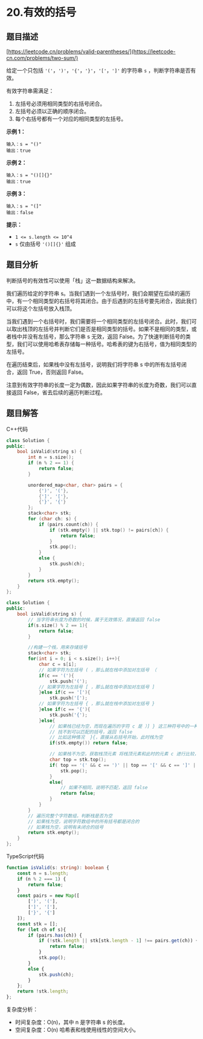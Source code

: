 # 20.有效的括号

## 题目描述 

[https://leetcode.cn/problems/valid-parentheses/](https://leetcode-cn.com/problems/two-sum/)

给定一个只包括 `'('`，`')'`，`'{'`，`'}'`，`'['`，`']'` 的字符串 `s` ，判断字符串是否有效。

有效字符串需满足：

1. 左括号必须用相同类型的右括号闭合。
2. 左括号必须以正确的顺序闭合。
3. 每个右括号都有一个对应的相同类型的左括号。

**示例 1：**

```
输入：s = "()"
输出：true
```

**示例 2：**

```
输入：s = "()[]{}"
输出：true
```

**示例 3：**

```
输入：s = "(]"
输出：false
```

**提示：**

- `1 <= s.length <= 10^4`
- `s` 仅由括号 `'()[]{}'` 组成



## 题目分析

判断括号的有效性可以使用「栈」这一数据结构来解决。

我们遍历给定的字符串 s。当我们遇到一个左括号时，我们会期望在后续的遍历中，有一个相同类型的右括号将其闭合。由于后遇到的左括号要先闭合，因此我们可以将这个左括号放入栈顶。

当我们遇到一个右括号时，我们需要将一个相同类型的左括号闭合。此时，我们可以取出栈顶的左括号并判断它们是否是相同类型的括号。如果不是相同的类型，或者栈中并没有左括号，那么字符串 s 无效，返回 False。为了快速判断括号的类型，我们可以使用哈希表存储每一种括号。哈希表的键为右括号，值为相同类型的左括号。

在遍历结束后，如果栈中没有左括号，说明我们将字符串 s 中的所有左括号闭合，返回 True，否则返回 False。

注意到有效字符串的长度一定为偶数，因此如果字符串的长度为奇数，我们可以直接返回 False，省去后续的遍历判断过程。

## 题目解答

C++代码

```c++
class Solution {
public:
    bool isValid(string s) {
        int n = s.size();
        if (n % 2 == 1) {
            return false;
        }

        unordered_map<char, char> pairs = {
            {')', '('},
            {']', '['},
            {'}', '{'}
        };
        stack<char> stk;
        for (char ch: s) {
            if (pairs.count(ch)) {
                if (stk.empty() || stk.top() != pairs[ch]) {
                    return false;
                }
                stk.pop();
            }
            else {
                stk.push(ch);
            }
        }
        return stk.empty();
    }
};
```



```c++
class Solution {
public:
    bool isValid(string s) {
        // 当字符串长度为奇数的时候，属于无效情况，直接返回 false
        if(s.size() % 2 == 1){
            return false;
        }

        //构建一个栈，用来存储括号
        stack<char> stk;
        for(int i = 0; i < s.size(); i++){
            char c = s[i];
            // 如果字符为左括号 ( ，那么就在栈中添加对左括号 （
            if(c == '('){
                stk.push('(');
            // 如果字符为左括号 [ ，那么就在栈中添加对左括号 ]
            }else if(c == '['){
                stk.push('[');
            // 如果字符为左括号 { ，那么就在栈中添加对左括号 }
            }else if(c == '{'){
                stk.push('{');
            }else{
                // 如果栈已经为空，而现在遍历的字符 c 是 ）] } 这三种符号中的一种
                // 找不到可以匹配的括号，返回 false
                // 比如这种情况  }{，直接从右括号开始，此时栈为空
                if(stk.empty()) return false;

                // 如果栈不为空，获取栈顶元素 将栈顶元素和此时的元素 c 进行比较，如果相同，则将栈顶元素移除
                char top = stk.top();
                if( top == '(' && c == ')' || top == '[' && c == ']' || top == '{' && c == '}' ){
                    stk.pop();
                }
                else{
                    // 如果不相同，说明不匹配，返回 false
                    return false;
                }
            }
        }
        // 遍历完整个字符数组，判断栈是否为空
        // 如果栈为空，说明字符数组中的所有括号都是闭合的
        // 如果栈为空，说明有未闭合的括号
        return stk.empty();
    }
};
```

TypeScript代码

```typescript
function isValid(s: string): boolean {
    const n = s.length;
    if (n % 2 === 1) {
        return false;
    }
    const pairs = new Map([
        [')', '('],
        [']', '['],
        ['}', '{']
    ]);
    const stk = [];
    for (let ch of s){
        if (pairs.has(ch)) {
            if (!stk.length || stk[stk.length - 1] !== pairs.get(ch)) {
                return false;
            }
            stk.pop();
        } 
        else {
            stk.push(ch);
        }
    };
    return !stk.length;
};
```

复杂度分析：

* 时间复杂度：O(n)，其中 n 是字符串 s 的长度。
* 空间复杂度：O(n)  哈希表和栈使用线性的空间大小。

